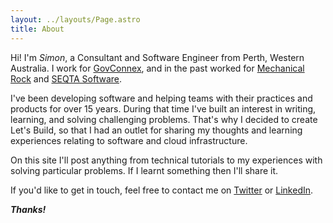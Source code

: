 ```yaml
---
layout: ../layouts/Page.astro
title: About
---
```


Hi! I'm *Simon*, a Consultant and Software Engineer from Perth, Western Australia. I work for [GovConnex](https://govconnex.com/), and in the past worked for [Mechanical Rock](https://mechanicalrock.io) and [SEQTA Software](https://seqta.com.au).

I've been developing software and helping teams with their practices and products for over 15 years. During that time I've built an interest in writing, learning, and solving challenging problems. That's why I decided to create Let's Build, so that I had an outlet for sharing my thoughts and learning experiences relating to software and cloud infrastructure.

On this site I'll post anything from technical tutorials to my experiences with solving particular problems. If I learnt something then I'll share it.

If you'd like to get in touch, feel free to contact me on [Twitter](https://twitter.com/bracegirdle_me) or [LinkedIn](https://www.linkedin.com/in/simon-bracegirdle/).

_**Thanks!**_

